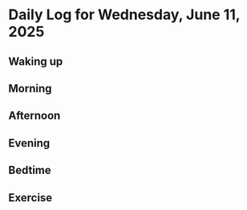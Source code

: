 # Daily Log for Wednesday, June 11, 2025

## Waking up

## Morning

## Afternoon

## Evening

## Bedtime

## Exercise
